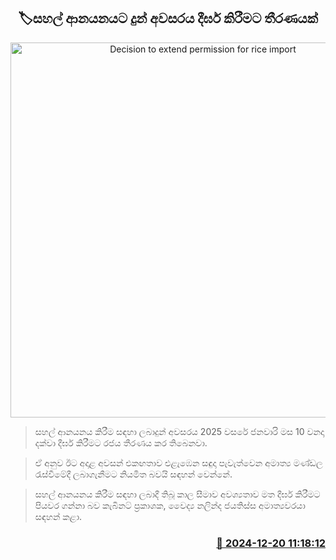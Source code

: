 <p align='center'><b><h2 align='center' title='Decision to extend permission for rice import'>🏷සහල් ආනයනයට දුන් අවසරය දීර්ඝ කිරීමට තීරණයක්</h2></b></p>
<p align='center'><img src='https://helakuru.sgp1.cdn.digitaloceanspaces.com/esana/images/lib/ricenew[1].jpg' width='600' alt='Decision to extend permission for rice import'></p>

> සහල් ආනයනය කිරීම සඳහා ලබාදුන් අවසරය 2025 වසරේ ජනවාරි මස 10 වනදා දක්වා දීර්ඝ කිරීමට රජය තීරණය කර තිබෙනවා.

> ඒ අනුව ඊට අදාළ අවසන් එකඟතාව එළැඹෙන සඳුදා පැවැත්වෙන අමාත්‍ය මණ්ඩල රැස්වීමේදී ලබාගැනීමට නියමිත බවයි සඳහන් වෙන්නේ.

> සහල් ආනයනය කිරීම සඳහා ලබාදී තිබූ කාල සීමාව අවශ්‍යතාව මත දීර්ඝ කිරීමට පියවර ගන්නා බව කැබිනට් ප්‍රකාශක, වෛද්‍ය නලින්ද ජයතිස්ස අමාත්‍යවරයා සඳහන් කළා.



<h3 align='right'><a href='https://www.helakuru.lk/esana/p/106022/'>📅 2024-12-20 11:18:12</a></h3>
